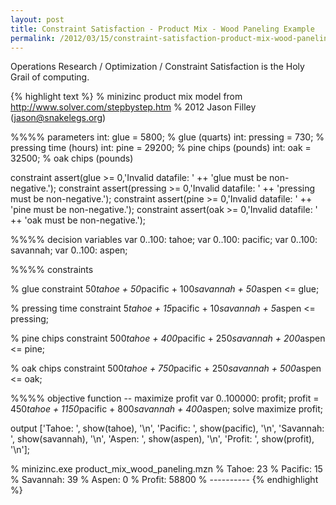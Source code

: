```yaml
---
layout: post
title: Constraint Satisfaction - Product Mix - Wood Paneling Example
permalink: /2012/03/15/constraint-satisfaction-product-mix-wood-paneling-example/
---
```


Operations Research / Optimization / Constraint Satisfaction is the Holy Grail of computing.


{% highlight text %}
% minizinc product mix model from http://www.solver.com/stepbystep.htm
% 2012 Jason Filley (jason@snakelegs.org)

%%%% parameters
int: glue = 5800;               % glue (quarts)
int: pressing = 730;    % pressing time (hours)
int: pine = 29200;              % pine chips (pounds)
int: oak = 32500;               % oak chips (pounds)


constraint assert(glue >= 0,'Invalid datafile: ' ++
        'glue must be non-negative.');
constraint assert(pressing >= 0,'Invalid datafile: ' ++
        'pressing must be non-negative.');
constraint assert(pine >= 0,'Invalid datafile: ' ++
        'pine must be non-negative.');
constraint assert(oak >= 0,'Invalid datafile: ' ++
        'oak must be non-negative.');


%%%% decision variables
var 0..100: tahoe;
var 0..100: pacific;
var 0..100: savannah;
var 0..100: aspen;

%%%% constraints

% glue
constraint  50*tahoe + 50*pacific + 100*savannah + 50*aspen <= glue;

% pressing time
constraint  5*tahoe + 15*pacific + 10*savannah + 5*aspen <= pressing;

% pine chips
constraint  500*tahoe + 400*pacific + 250*savannah + 200*aspen <= pine;

% oak chips
constraint  500*tahoe + 750*pacific + 250*savannah + 500*aspen <= oak;

%%%% objective function -- maximize profit
var 0..100000: profit;
profit = 450*tahoe + 1150*pacific + 800*savannah + 400*aspen;
solve maximize profit;


output ['Tahoe: ', show(tahoe), '\n',
                'Pacific: ', show(pacific), '\n',
                'Savannah: ', show(savannah), '\n',
                'Aspen: ', show(aspen), '\n',
                'Profit: ', show(profit), '\n'];

% minizinc.exe product_mix_wood_paneling.mzn
% Tahoe: 23
% Pacific: 15
% Savannah: 39
% Aspen: 0
% Profit: 58800
% ----------
{% endhighlight %}



